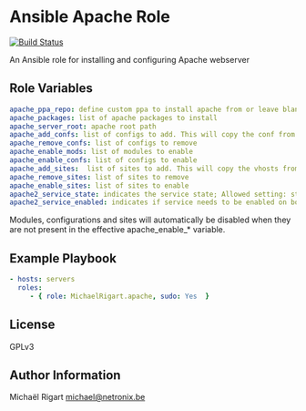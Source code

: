 Ansible Apache Role
===================
[![Build Status](https://travis-ci.org/michaelrigart/ansible-role-apache.svg?branch=master)](https://travis-ci.org/michaelrigart/ansible-role-apache)

An Ansible role for installing and configuring Apache webserver

Role Variables
--------------

```yaml
apache_ppa_repo: define custom ppa to install apache from or leave blank
apache_packages: list of apache packages to install
apache_server_root: apache root path
apache_add_confs: list of configs to add. This will copy the conf from your files folder
apache_remove_confs: list of configs to remove
apache_enable_mods: list of modules to enable
apache_enable_confs: list of configs to enable
apache_add_sites:  list of sites to add. This will copy the vhosts from your files folder
apache_remove_sites: list of sites to remove
apache_enable_sites: list of sites to enable
apache2_service_state: indicates the service state; Allowed setting: started, stopped
apache2_service_enabled: indicates if service needs to be enabled on boot; Allowed settings: yes, no
```

Modules, configurations and sites will automatically be disabled when they are not present in the effective
apache_enable_* variable.

Example Playbook
-------------------------

```yaml
- hosts: servers
  roles:
     - { role: MichaelRigart.apache, sudo: Yes  }
```

License
-------

GPLv3

Author Information
------------------

Michaël Rigart <michael@netronix.be>
